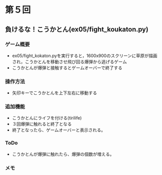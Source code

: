 # 第５回
## 負けるな！こうかとん(ex05/fight_koukaton.py)
### ゲーム概要
- ex05/fight_kokaton.pyを実行すると，1600x900のスクリーンに草原が描画され，こうかとんを移動させ飛び回る爆弾から逃げるゲーム
- こうかとんが爆弾と接触するとゲームオーバーで終了する
### 操作方法
- 矢印キーでこうかとんを上下左右に移動する
### 追加機能
- こうかとんにライフを付ける(tirilife)
- ３回爆弾に触れると終了となる
- 終了となったら、ゲームオーバーと表示される。
### ToDo
- こうかとんが爆弾に触れたら、爆弾の個数が増える。
### メモ